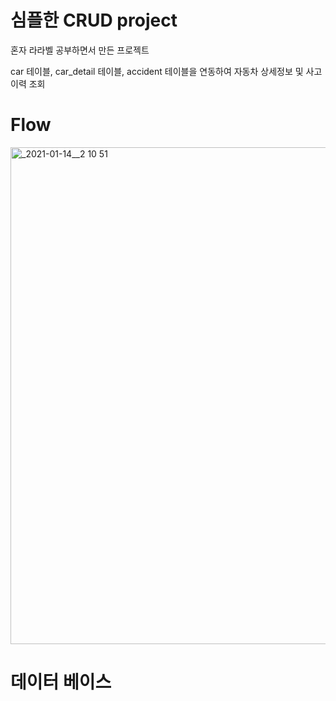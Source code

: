 # 심플한 CRUD project
혼자 라라벨 공부하면서 만든 프로젝트

car 테이블, car_detail 테이블, accident 테이블을 연동하여 자동차 상세정보 및 사고이력 조회

# Flow
<img width="795" alt="_2021-01-14__2 10 51" src="https://user-images.githubusercontent.com/66250890/104696958-5cc0b500-5752-11eb-90df-d34d04a6df12.png">


# 데이터 베이스

